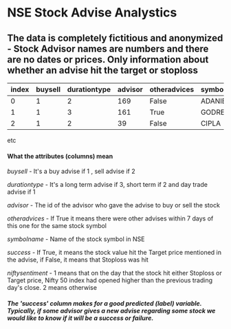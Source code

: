 # NSE Stock Advise Analystics

## The data is completely fictitious and anonymized - Stock Advisor names are numbers and there are no dates or prices. Only information about whether an advise hit the target or stoploss


|index| buysell |durationtype| 	advisor| 	otheradvices| 	symbolname| 	success| 	niftysentiment|
|-----|---------|------------|----------|----------------|------------|-----------|------------------|
|0 	   |     1 |	    2 |            169 |	     False |	     ADANIENT| 	 False |	        1     |
|1 	   |     1 |     3 |	           161 |	     True 	|      GODREJCP| 	 True 	|         2     |
|2 	   |     1 |	    2 |	           39 	|      False |	     CIPLA 	 |   False |	        2     |
   etc
   
#### What the attributes (columns) mean

  *buysell* - It's a buy advise if 1 , sell advise if 2
  
  *durationtype* - It's a long term advise if 3, short term if 2 and day trade advise if 1
  
  *advisor* - The id of the advisor who gave the advise to buy or sell the stock
  
  *otheradvices* - If True it means there were other advises within 7 days of this one for the same stock symbol
  
  *symbolname* - Name of the stock symbol in NSE
  
  *success* - If True, it means the stock value hit the Target price mentioned in the advise, if False, it means that Stoploss was hit
  
  *niftysentiment* - 1 means that on the day that the stock hit either Stoploss or Target price, Nifty 50 index had opened higher than the previous trading day's close. 2 means otherwise
  
  
##### The 'success' column makes for a good predicted (label) variable. Typically, if some advisor gives a new advise regarding some stock we would like to know if it will be a success or failure.





